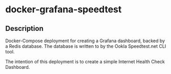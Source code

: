 # docker-grafana-speedtest

## Description

Docker-Compose deployment for creating a Grafana dashboard, backed by a Redis
database.  The database is written to by the Ookla Speedtest.net CLI tool.

The intention of this deployment is to create a simple Internet Health Check
Dashboard.

